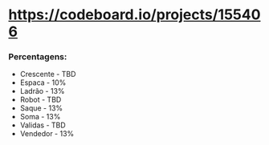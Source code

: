 # https://codeboard.io/projects/155406

### Percentagens:
- Crescente - TBD
- Espaca - 10%
- Ladrão - 13%
- Robot - TBD
- Saque - 13%
- Soma - 13%
- Validas - TBD
- Vendedor - 13%

